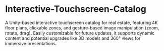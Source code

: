 # Interactive-Touchscreen-Catalog
A Unity-based interactive touchscreen catalog for real estate, featuring 4K floor plans, clickable zones, and gesture-based image manipulation (zoom, rotate, drag). Easily customizable for future updates, it supports dynamic content and potential upgrades like 3D models and 360° views for immersive presentations.

